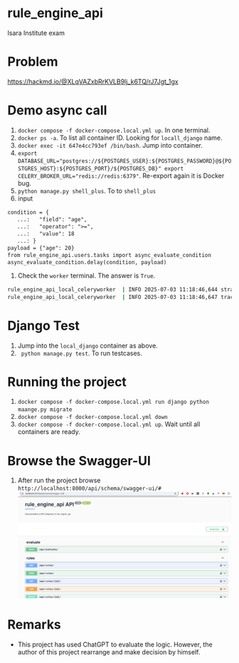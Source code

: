 # rule_engine_api

Isara Institute exam

# Problem
https://hackmd.io/@XLqVAZxbRrKVLB9lj_k6TQ/rJ7Jgt_1gx

# Demo async call
1. `docker compose -f docker-compose.local.yml up`. In one terminal.
2. `docker ps -a`. To list all container ID. Looking for `locall_django` name.
3. `docker exec -it 647e4cc793ef /bin/bash`. Jump into container.
3. `export DATABASE_URL="postgres://${POSTGRES_USER}:${POSTGRES_PASSWORD}@${POSTGRES_HOST}:${POSTGRES_PORT}/${POSTGRES_DB}"
export CELERY_BROKER_URL="redis://redis:6379"`. Re-export again it is Docker bug.
4. `python manage.py shell_plus`. To to `shell_plus`
5. input
```
condition = {
   ...:   "field": "age",
   ...:   "operator": ">=",
   ...:   "value": 18
   ...: }
payload = {"age": 20}
from rule_engine_api.users.tasks import async_evaluate_condition
async_evaluate_condition.delay(condition, payload)
```
1. Check the `worker` terminal. The answer is `True`.
```bash
rule_engine_api_local_celeryworker  | INFO 2025-07-03 11:18:46,644 strategy 50 281472981590048 Task rule_engine_api.users.tasks.async_evaluate_condition[55b4ff4a-b3f8-4bd5-8c51-64067094864b] received
rule_engine_api_local_celeryworker  | INFO 2025-07-03 11:18:46,647 trace 58 281472981590048 Task rule_engine_api.users.tasks.async_evaluate_condition[55b4ff4a-b3f8-4bd5-8c51-64067094864b] succeeded in 0.0019144170000799932s: True
```

# Django Test
1. Jump into the `local_django` container as above.
2. ` python manage.py test`. To run testcases.

# Running the project
1. `docker compose -f docker-compose.local.yml run django python maange.py migrate`
2. `docker compose -f docker-compose.local.yml down`
3. `docker compose -f docker-compose.local.yml up`. Wait until all containers are ready.

# Browse the Swagger-UI
1. After run the project browse `http://localhost:8000/api/schema/swagger-ui/#`
![swagger_ui.png](images/swagger_ui.png)

# Remarks
- This project has used ChatGPT to evaluate the logic. However, the author of this project rearrange and make decision by himself.
